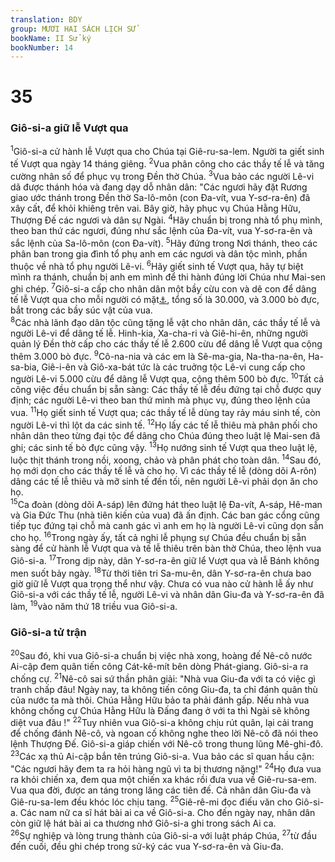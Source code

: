 ```yaml
---
translation: BDY
group: MƯƠI HAI SÁCH LỊCH SỬ
bookName: II Sử ký 
bookNumber: 14
---
```


<div class="title"><h1>35</h1><h3>Giô-si-a giữ lễ Vượt qua</h3></div>
<span class="verse 2su_35_1"><sup>1</sup>Giô-si-a cử hành lễ Vượt qua cho Chúa tại Giê-ru-sa-lem. Người ta giết sinh tế Vượt qua ngày 14 tháng giêng. </span>
<span class="verse 2su_35_2"><sup>2</sup>Vua phân công cho các thầy tế lễ và tăng cường nhân số để phục vụ trong Đền thờ Chúa. </span>
<span class="verse 2su_35_3"><sup>3</sup>Vua bảo các người Lê-vi dã được thánh hóa và đang dạy dỗ nhân dân: &#34;Các ngươi hãy đặt Rương giao ước thánh trong Đền thờ Sa-lô-môn (con Đa-vít, vua Y-sơ-ra-ên) đã xây cất, để khỏi khiêng trên vai. Bây giờ, hãy phục vụ Chúa Hằng Hữu, Thượng Đế các ngươi và dân sự Ngài. </span>
<span class="verse 2su_35_4"><sup>4</sup>Hãy chuẩn bị trong nhà tổ phụ mình, theo ban thứ các ngươi, đúng như sắc lệnh của Đa-vít, vua Y-sơ-ra-ên và sắc lệnh của Sa-lô-môn (con Đa-vít). </span>
<span class="verse 2su_35_5"><sup>5</sup>Hãy đứng trong Nơi thánh, theo các phân ban trong gia đình tổ phụ anh em các ngươi và dân tộc mình, phần thuộc về nhà tổ phụ người Lê-vi. </span>
<span class="verse 2su_35_6"><sup>6</sup>Hãy giết sinh tế Vượt qua, hãy tự biệt mình ra thánh, chuẩn bị anh em mình để thi hành đúng lời Chúa như Mai-sen ghi chép. </span>
<span class="verse 2su_35_7"><sup>7</sup>Giô-si-a cấp cho nhân dân một bầy cừu con và dê con để dâng tế lễ Vượt qua cho mỗi người có mặt<a href="#" data-toggle="tooltip" data-placement="bottom" title="Nt tìm thấy được">⚓</a>, tổng số là 30.000, và 3.000 bò đực, bắt trong các bầy súc vật của vua.<br/></span>
<span class="verse 2su_35_8"><sup>8</sup>Các nhà lãnh đạo dân tộc cũng tặng lễ vật cho nhân dân, các thầy tế lễ và người Lê-vi để dâng tế lễ. Hinh-kia, Xa-cha-ri và Giê-hi-ên, những người quản lý Đền thờ cấp cho các thầy tế lễ 2.600 cừu để dâng lễ Vượt qua cộng thêm 3.000 bò đực. </span>
<span class="verse 2su_35_9"><sup>9</sup>Cô-na-nia và các em là Sê-ma-gia, Na-tha-na-ên, Ha-sa-bia, Giê-i-ên và Giô-xa-bát tức là các truởng tộc Lê-vi cung cấp cho người Lê-vi 5.000 cừu để dâng lễ Vượt qua, cộng thêm 500 bò đực. </span>
<span class="verse 2su_35_10"><sup>10</sup>Tất cả công việc đều chuẩn bị sẵn sàng: Các thầy tế lễ đều đứng tại chỗ được quy định; các người Lê-vi theo ban thứ mình mà phục vụ, đúng theo lệnh của vua. </span>
<span class="verse 2su_35_11"><sup>11</sup>Họ giết sinh tế Vượt qua; các thầy tế lễ dùng tay rảy máu sinh tế, còn người Lê-vi thì lột da các sinh tế. </span>
<span class="verse 2su_35_12"><sup>12</sup>Họ lấy các tế lễ thiêu mà phân phối cho nhân dân theo từng đại tộc để dâng cho Chúa đúng theo luật lệ Mai-sen đã ghi; các sinh tế bò đực cũng vậy. </span>
<span class="verse 2su_35_13"><sup>13</sup>Họ nướng sinh tế Vượt qua theo luật lệ, luộc thịt thánh trong nồi, xoong, chảo và phân phát cho toàn dân. </span>
<span class="verse 2su_35_14"><sup>14</sup>Sau đó, họ mới dọn cho các thầy tế lễ và cho họ. Vì các thầy tế lễ (dòng dõi A-rôn) dâng các tế lễ thiêu và mỡ sinh tế đến tối, nên người Lê-vi phải dọn ăn cho họ.<br/></span>
<span class="verse 2su_35_15"><sup>15</sup>Ca đoàn (dòng dõi A-sáp) lên đứng hát theo luật lệ Đa-vít, A-sáp, Hê-man và Gia Đức Thu (nhà tiên kiến của vua) đã ấn định. Các ban gác cổng cũng tiếp tục đứng tại chỗ mà canh gác vì anh em họ là người Lê-vi cũng dọn sẵn cho họ. </span>
<span class="verse 2su_35_16"><sup>16</sup>Trong ngày ấy, tất cả nghi lễ phụng sự Chúa đều chuẩn bị sẵn sàng để cử hành lễ Vượt qua và tế lễ thiêu trên bàn thờ Chúa, theo lệnh vua Giô-si-a. </span>
<span class="verse 2su_35_17"><sup>17</sup>Trong dịp này, dân Y-sơ-ra-ên giữ lể Vượt qua và lễ Bánh không men suốt bảy ngày. </span>
<span class="verse 2su_35_18"><sup>18</sup>Từ thời tiên tri Sa-mu-ên, dân Y-sơ-ra-ên chưa bao giờ giữ lễ Vượt qua trọng thể như vậy. Chưa có vua nào cử hành lễ ấy như Giô-si-a với các thầy tế lễ, người Lê-vi và nhân dân Giu-đa và Y-sơ-ra-ên đã làm, </span>
<span class="verse 2su_35_19"><sup>19</sup>vào năm thứ 18 triều vua Giô-si-a.</span>
<div class="title"><h3>Giô-si-a tử trận</h3></div>
<span class="verse 2su_35_20"><sup>20</sup>Sau đó, khi vua Giô-si-a chuẩn bị việc nhà xong, hoàng đế Nê-cô nước Ai-cập đem quân tiến công Cát-kê-mít bên dòng Phát-giang. Giô-si-a ra chống cự. </span>
<span class="verse 2su_35_21"><sup>21</sup>Nê-cô sai sứ thần phân giải: &#34;Nhà vua Giu-đa với ta có việc gì tranh chấp đâu! Ngày nay, ta không tiến công Giu-đa, ta chỉ đánh quân thù của nước ta mà thôi. Chúa Hằng Hữu bảo ta phải đánh gấp. Nếu nhà vua không chống cự Chúa Hằng Hữu là Đấng đang ở với ta thì Ngài sẽ không diệt vua đâu !&#34; </span>
<span class="verse 2su_35_22"><sup>22</sup>Tuy nhiên vua Giô-si-a không chịu rút quân, lại cải trang để chống đánh Nê-cô, và ngoan cố không nghe theo lời Nê-cô đã nói theo lệnh Thượng Đế. Giô-si-a giáp chiến với Nê-cô trong thung lũng Mê-ghi-đô. </span>
<span class="verse 2su_35_23"><sup>23</sup>Các xạ thủ Ai-cập bắn tên trúng Giô-si-a. Vua bảo các sĩ quan hầu cận: &#34;Các ngươi hãy đem ta ra hỏi hàng ngũ vì ta bị thương nặng!&#34; </span>
<span class="verse 2su_35_24"><sup>24</sup>Họ đưa vua ra khỏi chiến xa, đem qua một chiến xa khác rồi đưa vua về Giê-ru-sa-em. Vua qua đời, được an táng trong lăng các tiên đế. Cả nhân dân Giu-đa và Giê-ru-sa-lem đều khóc lóc chịu tang. </span>
<span class="verse 2su_35_25"><sup>25</sup>Giê-rê-mi đọc điếu văn cho Giô-si-a. Các nam nữ ca sĩ hát bài ai ca về Giô-si-a. Cho đến ngày nay, nhân dân còn giữ lệ hát bài ai ca thương nhớ Giô-si-a ghi trong sách Ai ca.<br/></span>
<span class="verse 2su_35_26"><sup>26</sup>Sự nghiệp và lòng trung thành của Giô-si-a với luật pháp Chúa, </span>
<span class="verse 2su_35_27"><sup>27</sup>từ đầu đến cuối, đều ghi chép trong sử-ký các vua Y-sơ-ra-ên và Giu-đa.</span>
